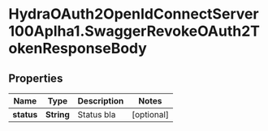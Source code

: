 # HydraOAuth2OpenIdConnectServer100Aplha1.SwaggerRevokeOAuth2TokenResponseBody

## Properties
Name | Type | Description | Notes
------------ | ------------- | ------------- | -------------
**status** | **String** | Status bla | [optional] 


